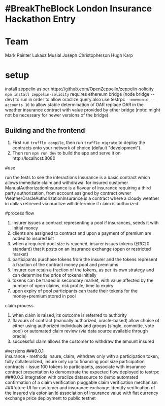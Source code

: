 #  \#BreakTheBlock London Insurance Hackathon Entry

#  Team
Mark Painter
Lukasz Musial
Joseph Christopherson
Hugh Karp

# setup
install zeppelin as per https://github.com/OpenZeppelin/zeppelin-solidity
`npm install zeppelin-solidity`
requires ethereum bridge (node bridge --dev) to run in order to allow oraclize query
also use testrpc `--mnemonic --accounts 10` to allow stable determination of OAR
replace OAR in the weather insurance contract with value provided by ether bridge
(note: might not be necessary for newer versions of the bridge)

## Building and the frontend

1. First run `truffle compile`, then run `truffle migrate` to deploy the contracts onto your network of choice (default "development").
1. Then run `npm run dev` to build the app and serve it on http://localhost:8080

#use

run the tests to see the interactions
Insurance is a basic contract which allows immediate claim and withdrawal for insured customer
ManualAuthorizationInsurance is a flavour of insurance requiring a third party authorization, from account assigned by contract owner
WeatherOracleAuthorizationInsurance is a contract where a cloudy weather in dallas retrieved via oraclize will determine if claim is authorized

#process flow
1. insurer issues a contract representing a pool if insurances, seeds it with initial money
2. clients are assigned to contract and upon a payment of premium are added to insured list
3. when a required pool size is reached, insurer issues tokens (ERC20 standard) that it posts on an insurance exchange (open or restricted market)
4. participants purchase tokens from the insurer and the tokens represent a fraction of the contract money pool and premiums
5. insurer can retain a fraction of the tokens, as per its own strategy and can determine the price of tokens initially
6. tokens can be traded in secondary market, with value affected by the number of open claims, risk profile, time to expiry
7. upon expiry of pool participants can trade their tokens for the money+premium stored in pool

claim process
1. when claim is raised, its outcome is referred to authority
2. flavours of contract (manually authorized, oracle-based) allow choise of either using authorized individuals and groops (single, committe, vote pool) or automated claim review (via data source available through oracle)
3. successful claim allows the customer to withdraw the amount insured


#versions
###0.0.1	
    insurance - methods insure, claim, withdraw only with a participation token, fully collateralized, insure only up to financing pool size
	participation contracts - issue 100 tokens to participants, associate with insurance contract
	presentation to demonstrate the expected flow
	deployed to testrpc
###0.0.2
    integration with oraclize datasource to demo automated confirmation of a claim verification
    pluggable claim verification mechanism
###future
    UI for customer and insurance exchange
    identity verification of the insured via estonian id
    association of insurance value with fiat currency exchange price
    deployment to public testnet